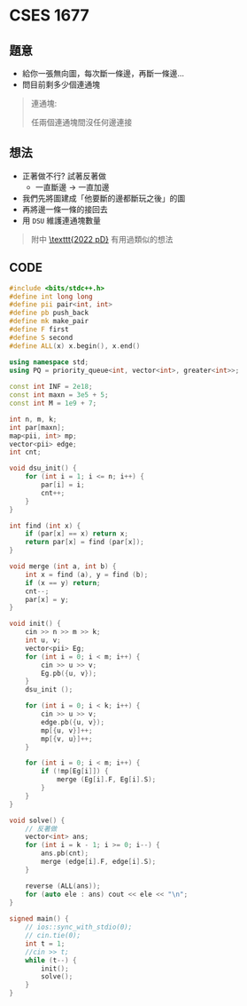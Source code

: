 # CSES 1677

## 題意

- 給你一張無向圖，每次斷一條邊，再斷一條邊...
- 問目前剩多少個連通塊

> 連通塊:
>
> 任兩個連通塊間沒任何邊連接

## 想法

- 正著做不行? 試著反著做
  - 一直斷邊 $\rightarrow$ 一直加邊
- 我們先將圖建成「他要斷的邊都斷玩之後」的圖
- 再將邊一條一條的接回去
- 用 $\texttt{DSU}$ 維護連通塊數量
> 附中 [\texttt{2022 pD}](https://sorahisa-rank.github.io/sh-hsnu/2022/problems.pdf) 有用過類似的想法 

## CODE

```cpp
#include <bits/stdc++.h>
#define int long long
#define pii pair<int, int>
#define pb push_back
#define mk make_pair
#define F first
#define S second
#define ALL(x) x.begin(), x.end()

using namespace std;
using PQ = priority_queue<int, vector<int>, greater<int>>;
 
const int INF = 2e18;
const int maxn = 3e5 + 5;
const int M = 1e9 + 7;

int n, m, k;
int par[maxn];
map<pii, int> mp;
vector<pii> edge;
int cnt;

void dsu_init() {
    for (int i = 1; i <= n; i++) {
        par[i] = i;
        cnt++;
    }
}

int find (int x) {
    if (par[x] == x) return x;
    return par[x] = find (par[x]);
}

void merge (int a, int b) {
    int x = find (a), y = find (b);
    if (x == y) return;
    cnt--;
    par[x] = y;
}

void init() {
    cin >> n >> m >> k;
    int u, v;
    vector<pii> Eg;
    for (int i = 0; i < m; i++) {
        cin >> u >> v;
        Eg.pb({u, v});
    }
    dsu_init ();

    for (int i = 0; i < k; i++) {
        cin >> u >> v;
        edge.pb({u, v});
        mp[{u, v}]++;
        mp[{v, u}]++;
    }

    for (int i = 0; i < m; i++) {
        if (!mp[Eg[i]]) {
            merge (Eg[i].F, Eg[i].S);
        }
    }
}

void solve() {
    // 反著做
    vector<int> ans;
    for (int i = k - 1; i >= 0; i--) {
        ans.pb(cnt);
        merge (edge[i].F, edge[i].S);
    }

    reverse (ALL(ans));
    for (auto ele : ans) cout << ele << "\n";
} 
 
signed main() {
    // ios::sync_with_stdio(0);
    // cin.tie(0);
    int t = 1;
    //cin >> t;
    while (t--) {
        init();
        solve();
    }
}
```

